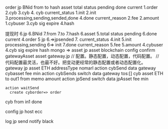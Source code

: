 order
  jp
    BNid
    from
    to
    hash
    asset
  total
  status pending done
  current 1.order  2.cyb  3.cyb  4. cyb
  current_status 1.init  2.init 3.processing,sending,sended,done 4.done
  current_reason 
  2.fee
  2.amount
  1.cybuser
  3.cyb
    sig
    expire
    4.hash

  提现时
    6.jp
      6.BNid
      7.from
      7.to
      7.hash
      6.asset
    5.total
    status pending 6.done
    current 4.order  5 jp  6.=>jpsended 7.
    current_status 4.init  5.init processing,sending  6=> init 7.done
    current_reason 
    5.fee
    5.amount
    4.cybuser
    4.cyb
      sig
      expire
      hash
mongo => 
asset
  jp
    asset
    blockchain
  config
    confirm
gatewayAsset
  asset
  gateway.jp
// 配置。静态配置，动态配置，代码配置。
// 代码配置最灵活，也最不好。把变动更经常的静态配置或者动态配置化。
gateway
  jp
    asset ETH
    addressType  nomarl
    action cybSend
    data
      gateway
      cybasset
      fee
      min
    action cybSends 
    switch
    data
      gateway
      tos:[]
  cyb
    asset ETH
    to  out1
    from
    memo
    amount
    action jpSend
    switch
    data
      jpAsset
      fee
      min

    action waitSend
      create cyborder=> order
  
  cyb
    from  in1
    done

config
  jp
    host
    ecc

log
  jp
    send
    notify
black

